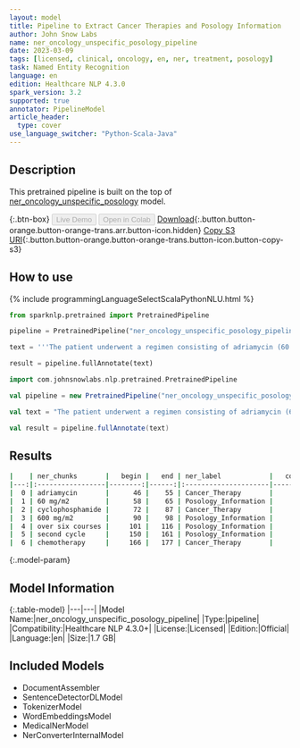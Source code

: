 ```yaml
---
layout: model
title: Pipeline to Extract Cancer Therapies and Posology Information
author: John Snow Labs
name: ner_oncology_unspecific_posology_pipeline
date: 2023-03-09
tags: [licensed, clinical, oncology, en, ner, treatment, posology]
task: Named Entity Recognition
language: en
edition: Healthcare NLP 4.3.0
spark_version: 3.2
supported: true
annotator: PipelineModel
article_header:
  type: cover
use_language_switcher: "Python-Scala-Java"
---
```


## Description

This pretrained pipeline is built on the top of [ner_oncology_unspecific_posology](https://nlp.johnsnowlabs.com/2022/11/24/ner_oncology_unspecific_posology_en.html) model.

{:.btn-box}
<button class="button button-orange" disabled>Live Demo</button>
<button class="button button-orange" disabled>Open in Colab</button>
[Download](https://s3.amazonaws.com/auxdata.johnsnowlabs.com/clinical/models/ner_oncology_unspecific_posology_pipeline_en_4.3.0_3.2_1678347063020.zip){:.button.button-orange.button-orange-trans.arr.button-icon.hidden}
[Copy S3 URI](s3://auxdata.johnsnowlabs.com/clinical/models/ner_oncology_unspecific_posology_pipeline_en_4.3.0_3.2_1678347063020.zip){:.button.button-orange.button-orange-trans.button-icon.button-copy-s3}

## How to use



<div class="tabs-box" markdown="1">
{% include programmingLanguageSelectScalaPythonNLU.html %}

```python
from sparknlp.pretrained import PretrainedPipeline

pipeline = PretrainedPipeline("ner_oncology_unspecific_posology_pipeline", "en", "clinical/models")

text = '''The patient underwent a regimen consisting of adriamycin (60 mg/m2) and cyclophosphamide (600 mg/m2) over six courses. She is currently receiving his second cycle of chemotherapy and is in good overall condition.'''

result = pipeline.fullAnnotate(text)
```
```scala
import com.johnsnowlabs.nlp.pretrained.PretrainedPipeline

val pipeline = new PretrainedPipeline("ner_oncology_unspecific_posology_pipeline", "en", "clinical/models")

val text = "The patient underwent a regimen consisting of adriamycin (60 mg/m2) and cyclophosphamide (600 mg/m2) over six courses. She is currently receiving his second cycle of chemotherapy and is in good overall condition."

val result = pipeline.fullAnnotate(text)
```
</div>

## Results

```bash
|    | ner_chunks       |   begin |   end | ner_label            |   confidence |
|---:|:-----------------|--------:|------:|:---------------------|-------------:|
|  0 | adriamycin       |      46 |    55 | Cancer_Therapy       |      1       |
|  1 | 60 mg/m2         |      58 |    65 | Posology_Information |      0.86955 |
|  2 | cyclophosphamide |      72 |    87 | Cancer_Therapy       |      1       |
|  3 | 600 mg/m2        |      90 |    98 | Posology_Information |      0.81215 |
|  4 | over six courses |     101 |   116 | Posology_Information |      0.9078  |
|  5 | second cycle     |     150 |   161 | Posology_Information |      0.9853  |
|  6 | chemotherapy     |     166 |   177 | Cancer_Therapy       |      0.9998  |
```

{:.model-param}
## Model Information

{:.table-model}
|---|---|
|Model Name:|ner_oncology_unspecific_posology_pipeline|
|Type:|pipeline|
|Compatibility:|Healthcare NLP 4.3.0+|
|License:|Licensed|
|Edition:|Official|
|Language:|en|
|Size:|1.7 GB|

## Included Models

- DocumentAssembler
- SentenceDetectorDLModel
- TokenizerModel
- WordEmbeddingsModel
- MedicalNerModel
- NerConverterInternalModel